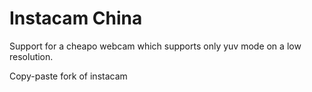 # Instacam China

Support for a cheapo webcam which supports only yuv mode on a low resolution.

Copy-paste fork of instacam
